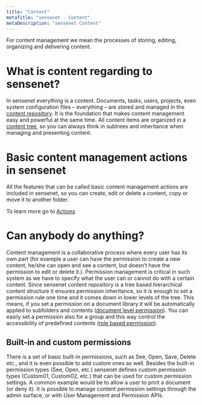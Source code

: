 ```yaml
---
title: "Content"
metaTitle: "sensenet - Content"
metaDescription: "sensenet Content"
---
```


For content management we mean the processes of storing, editing, organizing and delivering content.

# What is content regarding to sensenet?
In sensenet everything is a content. Documents, tasks, users, projects, even system configuration files – everything – are stored and managed in the [content repository](/concepts/basics/03-content-relations). It is the foundation that makes content management easy and powerful at the same time. All content items are organized in a [content tree](/concepts/basics/02-content-tree), so you can always think in subtrees and inheritance when managing and presenting content.

# Basic content management actions in sensenet
All the features that can be called basic content management actions are included in sensenet, so you can create, edit or delete a content, copy or move it to another folder.

To learn more go to [Actions](/concepts/basics/08-actions)

# Can anybody do anything?
Content management is a collaborative process where every user has its own part (for example a user can have the permission to create a new content, he/she can open and see a content, but doesn’t have the permission to edit or delete it.). Permission management is critical in such system as we have to specify what the user can or cannot do with a certain content.
Since sensenet content repository is a tree based hierarchical content structure it ensures permission inheritance, so it is enough to set a permission rule one time and it comes down in lower levels of the tree. This means, if you set a permission on a document library it will be automatically applied to subfolders and contents ([document level permission](/concepts/user-and-permission-management/02-document-level-permissions)). You can easily set a permission also for a group and this way control the accessibility of predefined contents ([role based permission](/concepts/user-and-permission-management/03-role-based-permissions)).

## Built-in and custom permissions
There is a set of basic built-in permissions, such as See, Open, Save, Delete etc., and it is even possible to add custom ones as well.
Besides the built-in permission types (See, Open, etc.) sensenet defines custom permission types (Custom01, Custom02, etc.) that can be used for custom permission settings. A common example would be to allow a user to print a document (or deny it).
It is possible to manage content permission settings through the admin surface, or with User Management and Permission APIs.
